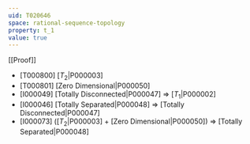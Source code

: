 ```yaml
---
uid: T020646
space: rational-sequence-topology
property: t_1
value: true
---
```

[[Proof]]

* [T000800] [$T_2$|P000003]
* [T000801] [Zero Dimensional|P000050]
* [I000049] [Totally Disconnected|P000047] => [$T_1$|P000002]
* [I000046] [Totally Separated|P000048] => [Totally Disconnected|P000047]
* [I000073] ([$T_2$|P000003] + [Zero Dimensional|P000050]) => [Totally Separated|P000048]

